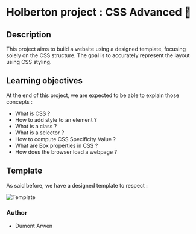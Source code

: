 # Holberton project : CSS Advanced :tulip:

## Description

This project aims to build a website using a designed template, focusing solely on the CSS structure. The goal is to accurately represent the layout using CSS styling.

## Learning objectives

At the end of this project, we are expected to be able to explain those concepts :

- What is CSS ?
- How to add style to an element ?
- What is a class ?
- What is a selector ?
- How to compute CSS Specificity Value ?
- What are Box properties in CSS ?
- How does the browser load a webpage ?

## Template

As said before, we have a designed template to respect :

![Template](/holbertonschool-web-development/css_advanced/assets/rendu.png)

### Author

- Dumont Arwen
